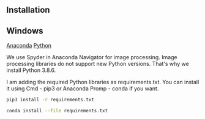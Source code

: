 ## Installation

## Windows
[Anaconda](https://www.anaconda.com/) 
[Python](https://www.python.org/downloads/release/python-386/)

We use Spyder in Anaconda Navigator for image processing.
Image processing libraries do not support new Python versions. That's why we install Python 3.8.6.

I am adding the required Python libraries as requirements.txt. You can install it using Cmd - pip3 or Anaconda Promp - conda if you want.

```sh
pip3 install -r requirements.txt
```

```sh
conda install --file requirements.txt
```